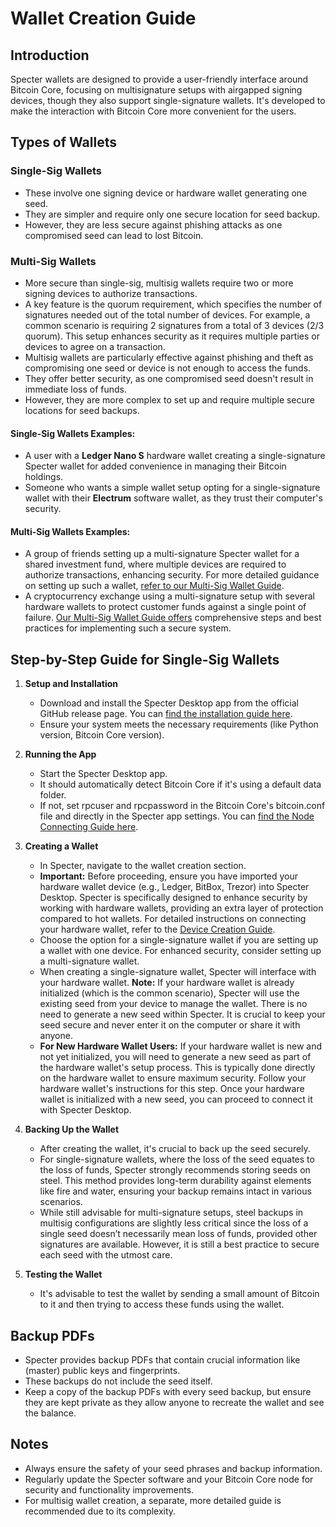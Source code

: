 # Wallet Creation Guide

## Introduction

Specter wallets are designed to provide a user-friendly interface around Bitcoin Core, focusing on multisignature setups with airgapped signing devices, though they also support single-signature wallets. It's developed to make the interaction with Bitcoin Core more convenient for the users.

## Types of Wallets

### Single-Sig Wallets
- These involve one signing device or hardware wallet generating one seed.
- They are simpler and require only one secure location for seed backup.
- However, they are less secure against phishing attacks as one compromised seed can lead to lost Bitcoin.

### Multi-Sig Wallets
- More secure than single-sig, multisig wallets require two or more signing devices to authorize transactions.
- A key feature is the quorum requirement, which specifies the number of signatures needed out of the total number of devices. For example, a common scenario is requiring 2 signatures from a total of 3 devices (2/3 quorum). This setup enhances security as it requires multiple parties or devices to agree on a transaction.
- Multisig wallets are particularly effective against phishing and theft as compromising one seed or device is not enough to access the funds.
- They offer better security, as one compromised seed doesn't result in immediate loss of funds.
- However, they are more complex to set up and require multiple secure locations for seed backups.

#### Single-Sig Wallets Examples:

- A user with a **Ledger Nano S** hardware wallet creating a single-signature Specter wallet for added convenience in managing their Bitcoin holdings.
- Someone who wants a simple wallet setup opting for a single-signature wallet with their **Electrum** software wallet, as they trust their computer's security.

#### Multi-Sig Wallets Examples:

- A group of friends setting up a multi-signature Specter wallet for a shared investment fund, where multiple devices are required to authorize transactions, enhancing security. For more detailed guidance on setting up such a wallet, [refer to our Multi-Sig Wallet Guide](docs/multisig-guide.md).
- A cryptocurrency exchange using a multi-signature setup with several hardware wallets to protect customer funds against a single point of failure. [Our Multi-Sig Wallet Guide offers](docs/multisig-guide.md) comprehensive steps and best practices for implementing such a secure system.


## Step-by-Step Guide for Single-Sig Wallets

1. **Setup and Installation**
   - Download and install the Specter Desktop app from the official GitHub release page. You can [find the installation guide here](docs/install_guide.md).
   - Ensure your system meets the necessary requirements (like Python version, Bitcoin Core version).

2. **Running the App**
   - Start the Specter Desktop app.
   - It should automatically detect Bitcoin Core if it's using a default data folder.
   - If not, set rpcuser and rpcpassword in the Bitcoin Core's bitcoin.conf file and directly in the Specter app settings. You can [find the Node Connecting Guide here](docs/connect-your-node.md).

3. **Creating a Wallet**
   - In Specter, navigate to the wallet creation section.
   - **Important:** Before proceeding, ensure you have imported your hardware wallet device (e.g., Ledger, BitBox, Trezor) into Specter Desktop. Specter is specifically designed to enhance security by working with hardware wallets, providing an extra layer of protection compared to hot wallets. For detailed instructions on connecting your hardware wallet, refer to the [Device Creation Guide](docs/DeviceCreationGuide.md).
   - Choose the option for a single-signature wallet if you are setting up a wallet with one device. For enhanced security, consider setting up a multi-signature wallet.
   - When creating a single-signature wallet, Specter will interface with your hardware wallet. **Note:** If your hardware wallet is already initialized (which is the common scenario), Specter will use the existing seed from your device to manage the wallet. There is no need to generate a new seed within Specter. It is crucial to keep your seed secure and never enter it on the computer or share it with anyone.
   - **For New Hardware Wallet Users:**
    If your hardware wallet is new and not yet initialized, you will need to generate a new seed as part of the hardware wallet's setup process. This is typically done directly on the hardware wallet to ensure maximum security. Follow your hardware wallet's instructions for this step. Once your hardware wallet is initialized with a new seed, you can proceed to connect it with Specter Desktop.

4. **Backing Up the Wallet**
   - After creating the wallet, it's crucial to back up the seed securely.
   - For single-signature wallets, where the loss of the seed equates to the loss of funds, Specter strongly recommends storing seeds on steel. This method provides long-term durability against elements like fire and water, ensuring your backup remains intact in various scenarios.
   - While still advisable for multi-signature setups, steel backups in multisig configurations are slightly less critical since the loss of a single seed doesn’t necessarily mean loss of funds, provided other signatures are available. However, it is still a best practice to secure each seed with the utmost care.

5. **Testing the Wallet**
   - It's advisable to test the wallet by sending a small amount of Bitcoin to it and then trying to access these funds using the wallet.

## Backup PDFs

- Specter provides backup PDFs that contain crucial information like (master) public keys and fingerprints.
- These backups do not include the seed itself.
- Keep a copy of the backup PDFs with every seed backup, but ensure they are kept private as they allow anyone to recreate the wallet and see the balance.

## Notes

- Always ensure the safety of your seed phrases and backup information.
- Regularly update the Specter software and your Bitcoin Core node for security and functionality improvements.
- For multisig wallet creation, a separate, more detailed guide is recommended due to its complexity.
